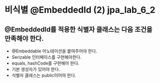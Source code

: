# 비식별 @EmbeddedId (2) jpa_lab_6_2


## @EmbeddedId를 적용한 식별자 클래스는 다음 조건을 만족해야 한다.
 * @Embeddable 어노테이션을 붙여주어야 한다.
 * Serizable 인터페이스를 구현해야한다.
 * equals, hashCode를 구현해야 한다.
 * 기본 생성자가 있어야 한다.
 * 식별자 클래스는 public이어야 한다.
